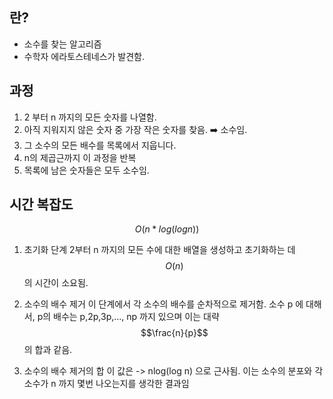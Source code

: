 
## 란?

* 소수를 찾는 알고리즘
* 수학자 에라토스테네스가 발견함.


## 과정

1. 2 부터 n 까지의 모든 숫자를 나열함.
2. 아직 지워지지 않은 숫자 중 가장 작은 숫자를 찾음. ➡️ 소수임.
3. 그 소수의 모든 배수를 목록에서 지웁니다.
4. n의 제곱근까지 이 과정을 반복
5. 목록에 남은 숫자들은 모두 소수임.

## 시간 복잡도

$$
O(n * log(log n))
$$

1. 초기화 단계
	2부터 n 까지의 모든 수에 대한 배열을 생성하고 초기화하는 데
	$$
	O(n)
	$$
	의 시간이 소요됨.

2. 소수의 배수 제거
	이 단계에서 각 소수의 배수를 순차적으로 제거함. 소수 p 에 대해서, p의 배수는 p,2p,3p,..., np 까지 있으며 이는 대략 $$\frac{n}{p}$$ 의 합과 같음.

3. 소수의 배수 제거의 합
	이 값은 -> nlog(log n) 으로 근사됨.
	이는 소수의 분포와 각 소수가 n 까지 몇번 나오는지를 생각한 결과임
